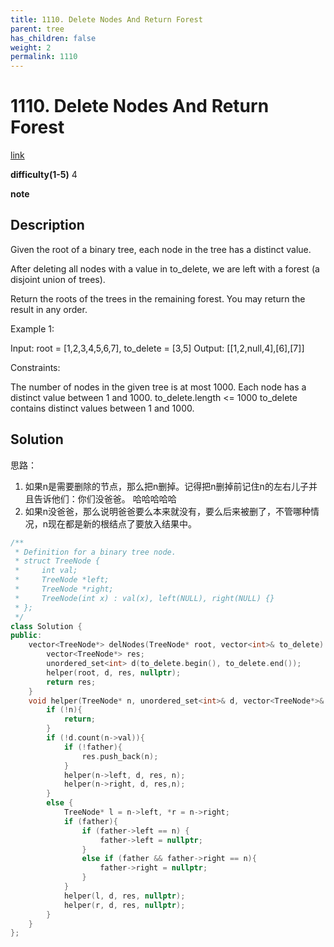 ```yaml
---
title: 1110. Delete Nodes And Return Forest
parent: tree
has_children: false
weight: 2
permalink: 1110
---
```

# 1110. Delete Nodes And Return Forest

[link](https://leetcode.com/problems/delete-nodes-and-return-forest/)

**difficulty(1-5)**
4

**note**

## Description
Given the root of a binary tree, each node in the tree has a distinct value.

After deleting all nodes with a value in to_delete, we are left with a forest (a disjoint union of trees).

Return the roots of the trees in the remaining forest.  You may return the result in any order.

 

Example 1:



Input: root = [1,2,3,4,5,6,7], to_delete = [3,5]
Output: [[1,2,null,4],[6],[7]]
 

Constraints:

The number of nodes in the given tree is at most 1000.
Each node has a distinct value between 1 and 1000.
to_delete.length <= 1000
to_delete contains distinct values between 1 and 1000.

## Solution
思路：
1. 如果n是需要删除的节点，那么把n删掉。记得把n删掉前记住n的左右儿子并且告诉他们：你们没爸爸。 哈哈哈哈哈
2. 如果n没爸爸，那么说明爸爸要么本来就没有，要么后来被删了，不管哪种情况，n现在都是新的根结点了要放入结果中。


```c++
/**
 * Definition for a binary tree node.
 * struct TreeNode {
 *     int val;
 *     TreeNode *left;
 *     TreeNode *right;
 *     TreeNode(int x) : val(x), left(NULL), right(NULL) {}
 * };
 */
class Solution {
public:
    vector<TreeNode*> delNodes(TreeNode* root, vector<int>& to_delete) {
        vector<TreeNode*> res;
        unordered_set<int> d(to_delete.begin(), to_delete.end());
        helper(root, d, res, nullptr);
        return res;        
    }
    void helper(TreeNode* n, unordered_set<int>& d, vector<TreeNode*>& res, TreeNode* father){
        if (!n){
            return;
        }
        if (!d.count(n->val)){
            if (!father){
                res.push_back(n);
            }
            helper(n->left, d, res, n);
            helper(n->right, d, res,n);
        }
        else {
            TreeNode* l = n->left, *r = n->right;
            if (father){
                if (father->left == n) {
                    father->left = nullptr;
                }
                else if (father && father->right == n){
                    father->right = nullptr;
                }
            } 
            helper(l, d, res, nullptr);
            helper(r, d, res, nullptr);
        }
    }
};
```
